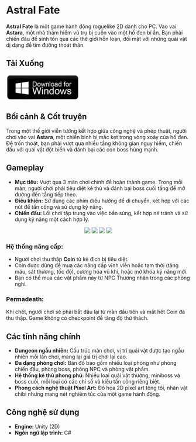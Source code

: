 <h1>Astral Fate</h1>

<p><strong>Astral Fate</strong> là một game hành động roguelike 2D dành cho PC. Vào vai <strong>Astara</strong>, một nhà thám hiểm vũ trụ bị cuốn vào một hố đen bí ẩn. Bạn phải chiến đấu để sinh tồn qua các thế giới hỗn loạn, đối mặt với những quái vật dị dạng để tìm đường thoát thân.</p>

<h2>Tải Xuống</h2>
<a href="https://drive.google.com/file/d/1r7g1NGrJhWbnEYMghlDWm6Agl68qp0SC/view?usp=sharing">
  <img src="./images/downloadForWindows.png" alt="Trailer" width="200">
</a>

<h2>Bối cảnh & Cốt truyện</h2>
<p>Trong một thế giới viễn tưởng kết hợp giữa công nghệ và phép thuật, người chơi vào vai <strong>Astara</strong>, một chiến binh bị mắc kẹt trong vòng xoáy của hố đen. Để trốn thoát, bạn phải vượt qua nhiều tầng không gian nguy hiểm, chiến đấu với quái vật đột biến và đánh bại các con boss hùng mạnh.</p>

<h2>Gameplay</h2>

<ul>
  <li><strong>Mục tiêu:</strong> Vượt qua 3 màn chơi chính để hoàn thành game. Trong mỗi màn, người chơi phải tiêu diệt kẻ thù và đánh bại boss cuối tầng để mở đường đến tầng tiếp theo.</li>
  <li><strong>Điều khiển:</strong> Sử dụng các phím điều hướng để di chuyển, kết hợp với các nút để tấn công và sử dụng kỹ năng.</li>
  <li><strong>Chiến đấu:</strong> Lối chơi tập trung vào việc bắn súng, kết hợp né tránh và sử dụng kỹ năng một cách hợp lý.</li>
</ul>

<p align="center">
  <img src="https://github.com/DangCaoHau2004/AstralFate/blob/master/images/gamePlay1.gif?raw=true" width="23%" />
  <img src="https://github.com/DangCaoHau2004/AstralFate/blob/master/images/gamePlay2.gif?raw=true" width="23%" />
  <img src="https://github.com/DangCaoHau2004/AstralFate/blob/master/images/gamePlay3.gif?raw=true" width="23%" />
  <img src="https://github.com/DangCaoHau2004/AstralFate/blob/master/images/gamePlay4.gif?raw=true" width="23%" />
</p>

<h3>Hệ thống nâng cấp:</h3>
<ul>
  <li>Người chơi thu thập <strong>Coin</strong> từ kẻ địch bị tiêu diệt.</li>
  <li>Coin được dùng để mua các nâng cấp vĩnh viễn hoặc tạm thời (tăng máu, sát thương, tốc độ), cường hóa vũ khí, hoặc mở khóa kỹ năng mới.</li>
  <li>Bạn có thể mua các vật phẩm này từ NPC Thương nhân trong các phòng nghỉ.</li>
</ul>

<h3>Permadeath:</h3>
<p>Khi chết, người chơi sẽ phải bắt đầu lại từ màn đầu tiên và mất hết Coin đã thu thập. Game không có checkpoint để tăng độ thử thách.</p>

<h2>Các tính năng chính</h2>
<ul>
  <li><strong>Dungeon ngẫu nhiên:</strong> Cấu trúc màn chơi, vị trí quái vật được tạo ngẫu nhiên mỗi lần chơi, mang lại giá trị chơi lại cao.</li>
  <li><strong>Đa dạng phòng chơi:</strong> Bản đồ bao gồm nhiều loại phòng như phòng chiến đấu, phòng boss, phòng NPC và phòng vật phẩm.</li>
  <li><strong>Hệ thống kẻ thù phong phú:</strong> Nhiều loại quái vật thường, miniboss và boss cuối, mỗi loại có các chỉ số và kiểu tấn công riêng biệt.</li>
  <li><strong>Phong cách nghệ thuật Pixel Art:</strong> Đồ họa 2D pixel art tông tối, nhân vật chibi nhưng mang nét nghiêm túc của một game hành động.</li>
</ul>

<h2>Công nghệ sử dụng</h2>
<ul>
  <li><strong>Engine:</strong> Unity (2D)</li>
  <li><strong>Ngôn ngữ lập trình:</strong> C#</li>
</ul>
